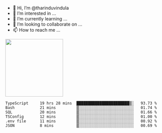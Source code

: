 - 👋 Hi, I’m @tharinduvindula
- 👀 I’m interested in ...
- 🌱 I’m currently learning ...
- 💞️ I’m looking to collaborate on ...
- 📫 How to reach me ...

<!---
tharinduvindula/tharinduvindula is a ✨ special ✨ repository because its `README.md` (this file) appears on your GitHub profile.
You can click the Preview link to take a look at your changes.
--->

<img height="180em" src="https://github-readme-stats.vercel.app/api?username=tharinduvindula&show_icons=true&hide_border=false&&count_private=true&include_all_commits=true" />


<!--START_SECTION:waka-->

```text
TypeScript     19 hrs 28 mins  ███████████████████████▒░   93.73 %
Bash           21 mins         ▒░░░░░░░░░░░░░░░░░░░░░░░░   01.74 %
SQL            20 mins         ▒░░░░░░░░░░░░░░░░░░░░░░░░   01.66 %
TSConfig       12 mins         ▒░░░░░░░░░░░░░░░░░░░░░░░░   01.00 %
.env file      11 mins         ▒░░░░░░░░░░░░░░░░░░░░░░░░   00.92 %
JSON           8 mins          ▒░░░░░░░░░░░░░░░░░░░░░░░░   00.69 %
```

<!--END_SECTION:waka-->
